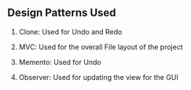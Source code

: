 ## Design Patterns Used 

1) Clone: Used for Undo and Redo

2) MVC: Used for the overall File layout of the project 

3) Memento: Used for Undo

4) Observer: Used for updating the view for the GUI
